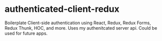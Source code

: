 # authenticated-client-redux

Boilerplate Client-side authentication using React, Redux, Redux Forms, Redux Thunk, HOC, and more. 
Uses my authenitcated server api. Could be used for future apps. 
